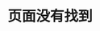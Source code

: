 ---
layout:  page
title: 页面没有找到
description: 你来到了一片荒芜之地
keywords: 404
comments: false
permalink: /404.html
---